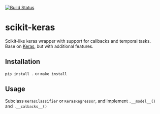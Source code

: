 [![Build Status](https://travis-ci.com/ig248/scikit-keras.svg?branch=master)](https://travis-ci.com/ig248/scikit-keras)
# scikit-keras
Scikit-like keras wrapper with support for callbacks and temporal tasks.
Base on [Keras](https://keras.io/scikit-learn-api/), but with additional features.

## Installation
`pip install .` or `make install`

## Usage
Subclass `KerasClassifier` or `KerasRegressor`,
and implement `.__model__()` and `.__calbacks__()`
